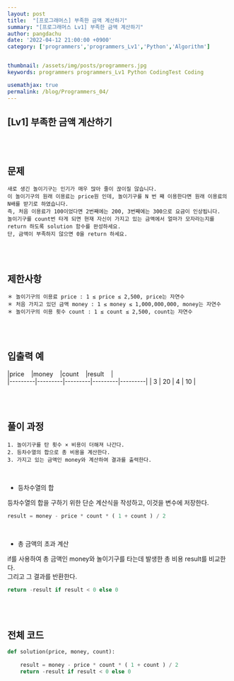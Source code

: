 ```yaml
---
layout: post
title:  "[프로그래머스] 부족한 금액 계산하기"
summary: "[프로그래머스 Lv1] 부족한 금액 계산하기"
author: pangdachu
date: '2022-04-12 21:00:00 +0900'
category: ['programmers','programmers_Lv1','Python','Algorithm']


thumbnail: /assets/img/posts/programmers.jpg
keywords: programmers programmers_Lv1 Python CodingTest Coding

usemathjax: true
permalink: /blog/Programmers_04/
---
```


## [Lv1] 부족한 금액 계산하기
<br>
<br>


문제
---------
```
새로 생긴 놀이기구는 인기가 매우 많아 줄이 끊이질 않습니다.     
이 놀이기구의 원래 이용료는 price원 인데, 놀이기구를 N 번 째 이용한다면 원래 이용료의 N배를 받기로 하였습니다.      
즉, 처음 이용료가 100이었다면 2번째에는 200, 3번째에는 300으로 요금이 인상됩니다.      
놀이기구를 count번 타게 되면 현재 자신이 가지고 있는 금액에서 얼마가 모자라는지를 return 하도록 solution 함수를 완성하세요.       
단, 금액이 부족하지 않으면 0을 return 하세요.         
```
<br>
<br>

제한사항
---------
```
＊ 놀이기구의 이용료 price : 1 ≤ price ≤ 2,500, price는 자연수    
＊ 처음 가지고 있던 금액 money : 1 ≤ money ≤ 1,000,000,000, money는 자연수     
＊ 놀이기구의 이용 횟수 count : 1 ≤ count ≤ 2,500, count는 자연수       
```
<br>
<br>

입출력 예
---------

|price&nbsp;&nbsp;&nbsp;&nbsp;|money&nbsp;&nbsp;&nbsp;&nbsp;|count&nbsp;&nbsp;&nbsp;&nbsp;|result&nbsp;&nbsp;&nbsp;&nbsp;|               
|---------|---------|---------|---------|---------|
|  3  |  20  |  4  |  10  |       
   
             
<br>
<br>

풀이 과정
---------
```
1. 놀이기구를 탄 횟수 × 비용이 더해져 나간다.       
2. 등차수열의 합으로 총 비용을 계산한다.     
3. 가지고 있는 금액인 money와 계산하여 결과를 출력한다.         
```
<br>

* 등차수열의 합     

등차수열의 합을 구하기 위한 단순 계산식을 작성하고, 이것을 변수에 저장한다.         

```python
result = money - price * count * ( 1 + count ) / 2      
```
<br>

* 총 금액의 초과 계산     

if를 사용하여 총 금액인 money와 놀이기구를 타는데 발생한 총 비용 result를 비교한다.     
그리고 그 결과를 반환한다.         

```python
return -result if result < 0 else 0
```
<br>
<br>

전체 코드
---------
```python
def solution(price, money, count):
    
    result = money - price * count * ( 1 + count ) / 2
    return -result if result < 0 else 0
```

